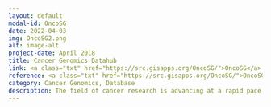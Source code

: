 ```yaml
---
layout: default
modal-id: OncoSG
date: 2022-04-03
img: OncoSG2.png
alt: image-alt
project-date: April 2018
title: Cancer Genomics Datahub
link: <a class="txt" href="https://src.gisapps.org/OncoSG/">OncoSG</a>
reference: <a class="txt" href="https://src.gisapps.org/OncoSG/">OncoSG</a>
category: Cancer Genomics, Database
description: The field of cancer research is advancing at a rapid pace due to the declining cost of next-generation DNA sequencing. Massive DNA sequence data, complex molecular profiles, and rich clinical data are being generated from thousands of cancer patients worldwide. Several such projects are also underway in Singapore. However, considerable computational expertise and resources are required to integrate and mine these datasets. This presents a significant barrier for clinicians and use of this data to study cancer precision medicine. To meet this demand, we are developing the Singapore Oncology Data Portal (OncoSG). OncoSG will enable integration, visualization, analysis, and sharing of cancer genomics datasets in Singapore. This will speed-up translation of cancer genomics data into new biological insights and clinical applications. OncoSG currently stores data for more than 50,000 patient tumor samples, including more than 2,000 samples from Singapore.
---
```

